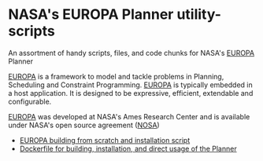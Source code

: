 # NASA's EUROPA Planner utility-scripts
An assortment of handy scripts, files, and code chunks for NASA's [EUROPA](https://github.com/nasa/europa/) Planner

[EUROPA](https://github.com/nasa/europa/) is a framework to model and tackle problems in Planning, Scheduling and Constraint Programming. [EUROPA](https://github.com/nasa/europa/) is typically embedded in a host application. It is designed to be expressive, efficient, extendable and configurable. 

[EUROPA](https://github.com/nasa/europa/) was developed at NASA's Ames Research Center and is available under NASA's open source agreement ([NOSA](https://ti.arc.nasa.gov/opensource/nosa))

- [EUROPA building from scratch and installation script](./from_scratch_build_and_install.sh)
- [Dockerfile for building, installation, and direct usage of the Planner](./Dockerfile)
